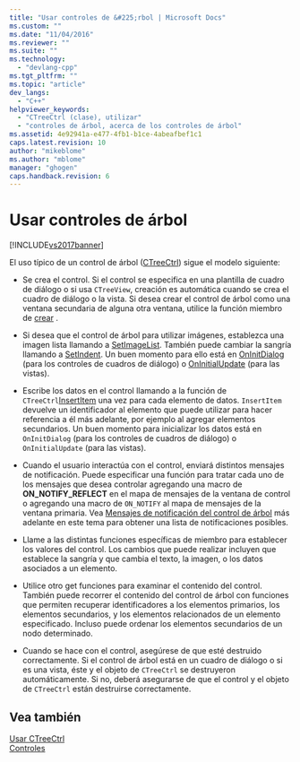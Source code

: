 ```yaml
---
title: "Usar controles de &#225;rbol | Microsoft Docs"
ms.custom: ""
ms.date: "11/04/2016"
ms.reviewer: ""
ms.suite: ""
ms.technology: 
  - "devlang-cpp"
ms.tgt_pltfrm: ""
ms.topic: "article"
dev_langs: 
  - "C++"
helpviewer_keywords: 
  - "CTreeCtrl (clase), utilizar"
  - "controles de árbol, acerca de los controles de árbol"
ms.assetid: 4e92941a-e477-4fb1-b1ce-4abeafbef1c1
caps.latest.revision: 10
author: "mikeblome"
ms.author: "mblome"
manager: "ghogen"
caps.handback.revision: 6
---
```

# Usar controles de &#225;rbol
[!INCLUDE[vs2017banner](../assembler/inline/includes/vs2017banner.md)]

El uso típico de un control de árbol \([CTreeCtrl](../mfc/reference/ctreectrl-class.md)\) sigue el modelo siguiente:  
  
-   Se crea el control.  Si el control se especifica en una plantilla de cuadro de diálogo o si usa `CTreeView`, creación es automática cuando se crea el cuadro de diálogo o la vista.  Si desea crear el control de árbol como una ventana secundaria de alguna otra ventana, utilice la función miembro de [crear](../Topic/CTreeCtrl::Create.md) .  
  
-   Si desea que el control de árbol para utilizar imágenes, establezca una imagen lista llamando a [SetImageList](../Topic/CTreeCtrl::SetImageList.md).  También puede cambiar la sangría llamando a [SetIndent](../Topic/CTreeCtrl::SetIndent.md).  Un buen momento para ello está en [OnInitDialog](../Topic/CDialog::OnInitDialog.md) \(para los controles de cuadros de diálogo\) o [OnInitialUpdate](../Topic/CView::OnInitialUpdate.md) \(para las vistas\).  
  
-   Escribe los datos en el control llamando a la función de `CTreeCtrl`[InsertItem](../Topic/CTreeCtrl::InsertItem.md) una vez para cada elemento de datos.  `InsertItem` devuelve un identificador al elemento que puede utilizar para hacer referencia a él más adelante, por ejemplo al agregar elementos secundarios.  Un buen momento para inicializar los datos está en `OnInitDialog` \(para los controles de cuadros de diálogo\) o `OnInitialUpdate` \(para las vistas\).  
  
-   Cuando el usuario interactúa con el control, enviará distintos mensajes de notificación.  Puede especificar una función para tratar cada uno de los mensajes que desea controlar agregando una macro de **ON\_NOTIFY\_REFLECT** en el mapa de mensajes de la ventana de control o agregando una macro de `ON_NOTIFY` al mapa de mensajes de la ventana primaria.  Vea [Mensajes de notificación del control de árbol](../mfc/tree-control-notification-messages.md) más adelante en este tema para obtener una lista de notificaciones posibles.  
  
-   Llame a las distintas funciones específicas de miembro para establecer los valores del control.  Los cambios que puede realizar incluyen que establece la sangría y que cambia el texto, la imagen, o los datos asociados a un elemento.  
  
-   Utilice otro get funciones para examinar el contenido del control.  También puede recorrer el contenido del control de árbol con funciones que permiten recuperar identificadores a los elementos primarios, los elementos secundarios, y los elementos relacionados de un elemento especificado.  Incluso puede ordenar los elementos secundarios de un nodo determinado.  
  
-   Cuando se hace con el control, asegúrese de que esté destruido correctamente.  Si el control de árbol está en un cuadro de diálogo o si es una vista, éste y el objeto de `CTreeCtrl` se destruyeron automáticamente.  Si no, deberá asegurarse de que el control y el objeto de `CTreeCtrl` están destruirse correctamente.  
  
## Vea también  
 [Usar CTreeCtrl](../mfc/using-ctreectrl.md)   
 [Controles](../mfc/controls-mfc.md)